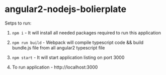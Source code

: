 # angular2-nodejs-bolierplate

Setps to run:

1. `npm i` - It will install all needed packages required to run this application

2. `npm run build` - Webpack will compile typescript code && build bundle.js file from all angular2 typescript file

3. `npm start` - It will start application listing on port 3000

4. To run application - http://localhost:3000
